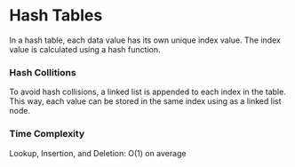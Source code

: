 # Hash Tables


In a hash table, each data value has its own unique index value. The index value is calculated using a hash function.

### Hash Collitions
To avoid hash collisions, a linked list is appended to each index in the table. This way, each value can be stored in the same index using as a linked list node.

### Time Complexity
Lookup, Insertion, and Deletion: O(1) on average
